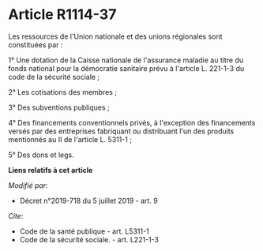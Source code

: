 # Article R1114-37

Les ressources de l'Union nationale et des unions régionales sont constituées par :

1° Une dotation de la Caisse nationale de l'assurance maladie au titre du fonds national pour la démocratie sanitaire prévu à
l'article L. 221-1-3 du code de la sécurité sociale ;

2° Les cotisations des membres ;

3° Des subventions publiques ;

4° Des financements conventionnels privés, à l'exception des financements versés par des entreprises fabriquant ou
distribuant l'un des produits mentionnés au II de l'article L. 5311-1 ;

5° Des dons et legs.

**Liens relatifs à cet article**

_Modifié par_:

  - Décret n°2019-718 du 5 juillet 2019 - art. 9

_Cite_:

  - Code de la santé publique - art. L5311-1
  - Code de la sécurité sociale. - art. L221-1-3
